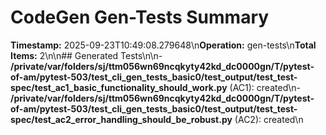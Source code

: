 # CodeGen Gen-Tests Summary

**Timestamp:** 2025-09-23T10:49:08.279648\n**Operation:** gen-tests\n**Total Items:** 2\n\n## Generated Tests\n\n- **/private/var/folders/sj/ttm056wn69ncqkyty42kd_dc0000gn/T/pytest-of-am/pytest-503/test_cli_gen_tests_basic0/test_output/test_test-spec/test_ac1_basic_functionality_should_work.py** (AC1): created\n- **/private/var/folders/sj/ttm056wn69ncqkyty42kd_dc0000gn/T/pytest-of-am/pytest-503/test_cli_gen_tests_basic0/test_output/test_test-spec/test_ac2_error_handling_should_be_robust.py** (AC2): created\n